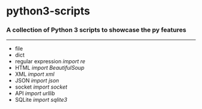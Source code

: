 # python3-scripts
### A collection of Python 3 scripts to showcase the py features
---

- file
- dict
- regular expression    *import re*
- HTML                  *import BeautifulSoup*
- XML                   *import xml*
- JSON                  *import json*
- socket                *import socket*
- API                   *import urllib*
- SQLite                *import sqlite3*
